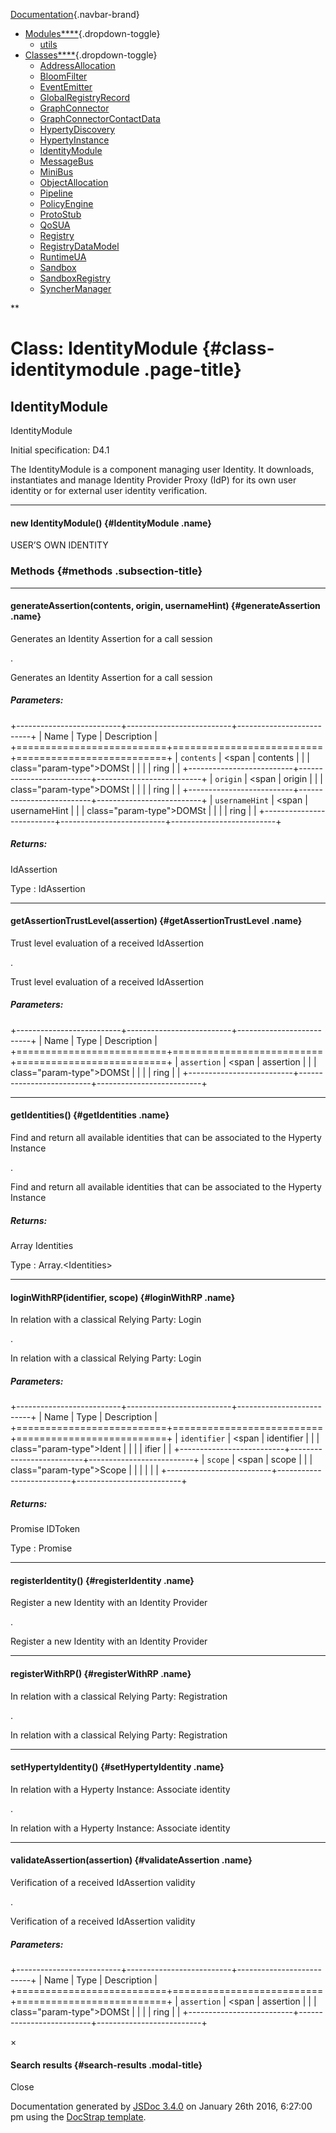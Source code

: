 <div class="navbar navbar-default navbar-fixed-top">

<div class="container">

<div class="navbar-header">

[Documentation](index.html){.navbar-brand}
<span class="icon-bar"></span> <span class="icon-bar"></span> <span
class="icon-bar"></span>

</div>

<div id="topNavigation" class="navbar-collapse collapse">

-   [Modules****](modules.list.html){.dropdown-toggle}
    -   [utils](module-utils.html)
-   [Classes****](classes.list.html){.dropdown-toggle}
    -   [AddressAllocation](AddressAllocation.html)
    -   [BloomFilter](BloomFilter.html)
    -   [EventEmitter](EventEmitter.html)
    -   [GlobalRegistryRecord](GlobalRegistryRecord.html)
    -   [GraphConnector](GraphConnector.html)
    -   [GraphConnectorContactData](GraphConnectorContactData.html)
    -   [HypertyDiscovery](HypertyDiscovery.html)
    -   [HypertyInstance](HypertyInstance.html)
    -   [IdentityModule](IdentityModule.html)
    -   [MessageBus](MessageBus.html)
    -   [MiniBus](MiniBus.html)
    -   [ObjectAllocation](ObjectAllocation.html)
    -   [Pipeline](Pipeline.html)
    -   [PolicyEngine](PolicyEngine.html)
    -   [ProtoStub](ProtoStub.html)
    -   [QoSUA](QoSUA.html)
    -   [Registry](Registry.html)
    -   [RegistryDataModel](RegistryDataModel.html)
    -   [RuntimeUA](RuntimeUA.html)
    -   [Sandbox](Sandbox.html)
    -   [SandboxRegistry](SandboxRegistry.html)
    -   [SyncherManager](SyncherManager.html)

<div class="col-sm-3 col-md-3">

<div class="input-group">

<div class="input-group-btn">

**

</div>

</div>

</div>

</div>

</div>

</div>

<div id="toc-content" class="container">

<div class="row">

<div class="col-md-8">

<div id="main">

Class: IdentityModule {#class-identitymodule .page-title}
=====================

<div class="section">

IdentityModule
--------------

<div class="class-description">

IdentityModule

Initial specification: D4.1

The IdentityModule is a component managing user Identity. It downloads,
instantiates and manage Identity Provider Proxy (IdP) for its own user
identity or for external user identity verification.

</div>

<div class="container-overview">

------------------------------------------------------------------------

#### <span class="type-signature"></span>new IdentityModule() {#IdentityModule .name}

<div class="description">

USER’S OWN IDENTITY

</div>

</div>

### Methods {#methods .subsection-title}

------------------------------------------------------------------------

#### <span class="type-signature"></span>generateAssertion(contents, origin, usernameHint) {#generateAssertion .name}

Generates an Identity Assertion for a call session

.
<div class="description">

Generates an Identity Assertion for a call session

</div>

##### Parameters:

+--------------------------+--------------------------+--------------------------+
| Name                     | Type                     | Description              |
+==========================+==========================+==========================+
| `contents`               | <span                    | contents                 |
|                          | class="param-type">DOMSt |                          |
|                          | ring</span>              |                          |
+--------------------------+--------------------------+--------------------------+
| `origin`                 | <span                    | origin                   |
|                          | class="param-type">DOMSt |                          |
|                          | ring</span>              |                          |
+--------------------------+--------------------------+--------------------------+
| `usernameHint`           | <span                    | usernameHint             |
|                          | class="param-type">DOMSt |                          |
|                          | ring</span>              |                          |
+--------------------------+--------------------------+--------------------------+

##### Returns:

<div class="param-desc">

IdAssertion

</div>

 Type 
:   <span class="param-type">IdAssertion</span>

------------------------------------------------------------------------

#### <span class="type-signature"></span>getAssertionTrustLevel(assertion) {#getAssertionTrustLevel .name}

Trust level evaluation of a received IdAssertion

.
<div class="description">

Trust level evaluation of a received IdAssertion

</div>

##### Parameters:

+--------------------------+--------------------------+--------------------------+
| Name                     | Type                     | Description              |
+==========================+==========================+==========================+
| `assertion`              | <span                    | assertion                |
|                          | class="param-type">DOMSt |                          |
|                          | ring</span>              |                          |
+--------------------------+--------------------------+--------------------------+

------------------------------------------------------------------------

#### <span class="type-signature"></span>getIdentities() {#getIdentities .name}

Find and return all available identities that can be associated to the
Hyperty Instance

.
<div class="description">

Find and return all available identities that can be associated to the
Hyperty Instance

</div>

##### Returns:

<div class="param-desc">

Array Identities

</div>

 Type 
:   <span class="param-type">Array.&lt;Identities&gt;</span>

------------------------------------------------------------------------

#### <span class="type-signature"></span>loginWithRP(identifier, scope) {#loginWithRP .name}

In relation with a classical Relying Party: Login

.
<div class="description">

In relation with a classical Relying Party: Login

</div>

##### Parameters:

+--------------------------+--------------------------+--------------------------+
| Name                     | Type                     | Description              |
+==========================+==========================+==========================+
| `identifier`             | <span                    | identifier               |
|                          | class="param-type">Ident |                          |
|                          | ifier</span>             |                          |
+--------------------------+--------------------------+--------------------------+
| `scope`                  | <span                    | scope                    |
|                          | class="param-type">Scope |                          |
|                          | </span>                  |                          |
+--------------------------+--------------------------+--------------------------+

##### Returns:

<div class="param-desc">

Promise IDToken

</div>

 Type 
:   <span class="param-type">Promise</span>

------------------------------------------------------------------------

#### <span class="type-signature"></span>registerIdentity() {#registerIdentity .name}

Register a new Identity with an Identity Provider

.
<div class="description">

Register a new Identity with an Identity Provider

</div>

------------------------------------------------------------------------

#### <span class="type-signature"></span>registerWithRP() {#registerWithRP .name}

In relation with a classical Relying Party: Registration

.
<div class="description">

In relation with a classical Relying Party: Registration

</div>

------------------------------------------------------------------------

#### <span class="type-signature"></span>setHypertyIdentity() {#setHypertyIdentity .name}

In relation with a Hyperty Instance: Associate identity

.
<div class="description">

In relation with a Hyperty Instance: Associate identity

</div>

------------------------------------------------------------------------

#### <span class="type-signature"></span>validateAssertion(assertion) {#validateAssertion .name}

Verification of a received IdAssertion validity

.
<div class="description">

Verification of a received IdAssertion validity

</div>

##### Parameters:

+--------------------------+--------------------------+--------------------------+
| Name                     | Type                     | Description              |
+==========================+==========================+==========================+
| `assertion`              | <span                    | assertion                |
|                          | class="param-type">DOMSt |                          |
|                          | ring</span>              |                          |
+--------------------------+--------------------------+--------------------------+

</div>

</div>

</div>

<div class="clearfix">

</div>

<div class="col-md-3">

<div id="toc" class="col-md-3 hidden-xs hidden-sm hidden-md">

</div>

</div>

</div>

</div>

<div id="searchResults" class="modal fade">

<div class="modal-dialog">

<div class="modal-content">

<div class="modal-header">

<span aria-hidden="true">×</span>
#### Search results {#search-results .modal-title}

</div>

<div class="modal-body">

</div>

<div class="modal-footer">

Close

</div>

</div>

</div>

</div>

<span class="jsdoc-message"> Documentation generated by [JSDoc
3.4.0](https://github.com/jsdoc3/jsdoc) on January 26th 2016, 6:27:00 pm
using the [DocStrap template](https://github.com/docstrap/docstrap).
</span>
